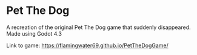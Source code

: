 # Pet The Dog
A recreation of the original Pet The Dog game that suddenly disappeared. Made using Godot 4.3

Link to game: https://flamingwater69.github.io/PetTheDogGame/
